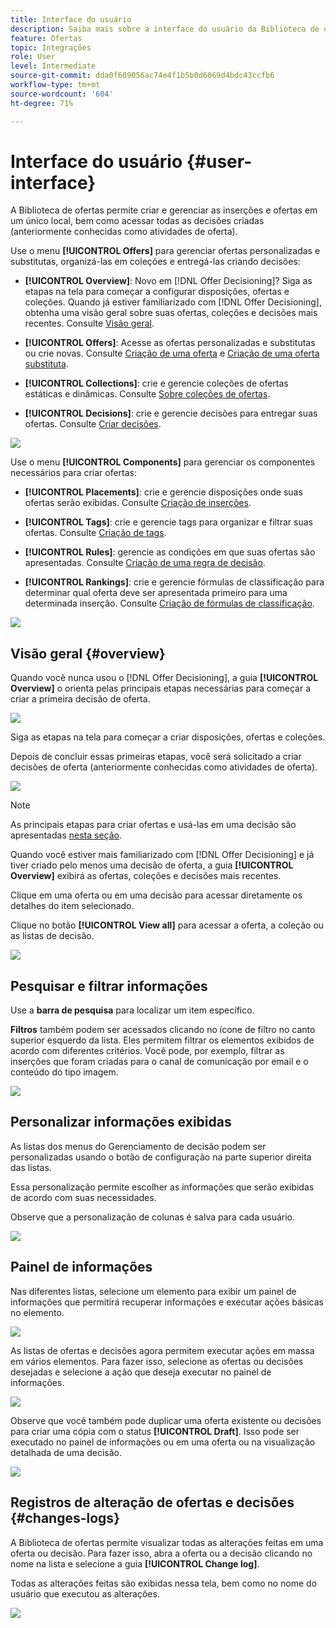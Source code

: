 ```yaml
---
title: Interface do usuário
description: Saiba mais sobre a interface do usuário da Biblioteca de ofertas.
feature: Ofertas
topic: Integrações
role: User
level: Intermediate
source-git-commit: dda0f609056ac74e4f1b5b0d6069d4bdc43ccfb6
workflow-type: tm+mt
source-wordcount: '604'
ht-degree: 71%

---
```


# Interface do usuário {#user-interface}

A Biblioteca de ofertas permite criar e gerenciar as inserções e ofertas em um único local, bem como acessar todas as decisões criadas (anteriormente conhecidas como atividades de oferta).

Use o menu **[!UICONTROL Offers]** para gerenciar ofertas personalizadas e substitutas, organizá-las em coleções e entregá-las criando decisões:

* **[!UICONTROL Overview]**: Novo em  [!DNL Offer Decisioning]? Siga as etapas na tela para começar a configurar disposições, ofertas e coleções. Quando já estiver familiarizado com [!DNL Offer Decisioning], obtenha uma visão geral sobre suas ofertas, coleções e decisões mais recentes. Consulte [Visão geral](#overview).

* **[!UICONTROL Offers]**: Acesse as ofertas personalizadas e substitutas ou crie novas. Consulte [Criação de uma oferta](../offer-library/creating-personalized-offers.md) e [Criação de uma oferta substituta](../offer-library/creating-fallback-offers.md).

* **[!UICONTROL Collections]**: crie e gerencie coleções de ofertas estáticas e dinâmicas. Consulte [Sobre coleções de ofertas](../offer-library/creating-collections.md).

* **[!UICONTROL Decisions]**: crie e gerencie decisões para entregar suas ofertas. Consulte [Criar decisões](../offer-activities/create-offer-activities.md).

![](../../assets/offers_menu.png)

Use o menu **[!UICONTROL Components]** para gerenciar os componentes necessários para criar ofertas:

* **[!UICONTROL Placements]**: crie e gerencie disposições onde suas ofertas serão exibidas. Consulte [Criação de inserções](../offer-library/creating-placements.md).

* **[!UICONTROL Tags]**: crie e gerencie tags para organizar e filtrar suas ofertas. Consulte [Criação de tags](../offer-library/creating-tags.md).

* **[!UICONTROL Rules]**: gerencie as condições em que suas ofertas são apresentadas. Consulte [Criação de uma regra de decisão](../offer-library/creating-decision-rules.md).

* **[!UICONTROL Rankings]**: crie e gerencie fórmulas de classificação para determinar qual oferta deve ser apresentada primeiro para uma determinada inserção. Consulte [Criação de fórmulas de classificação](../offer-library/create-ranking-formulas.md).

![](../../assets/offer_activities.png)

## Visão geral {#overview}

Quando você nunca usou o [!DNL Offer Decisioning], a guia **[!UICONTROL Overview]** o orienta pelas principais etapas necessárias para começar a criar a primeira decisão de oferta.

![](../../assets/overview_onboarding.png)

Siga as etapas na tela para começar a criar disposições, ofertas e coleções.

Depois de concluir essas primeiras etapas, você será solicitado a criar decisões de oferta (anteriormente conhecidas como atividades de oferta).

![](../../assets/overview_collection-created.png)

>[!NOTE]
>
>As principais etapas para criar ofertas e usá-las em uma decisão são apresentadas [nesta seção](../offer-library/key-steps.md).

Quando você estiver mais familiarizado com [!DNL Offer Decisioning] e já tiver criado pelo menos uma decisão de oferta, a guia **[!UICONTROL Overview]** exibirá as ofertas, coleções e decisões mais recentes.

Clique em uma oferta ou em uma decisão para acessar diretamente os detalhes do item selecionado.

Clique no botão **[!UICONTROL View all]** para acessar a oferta, a coleção ou as listas de decisão.

![](../../assets/overview_view-all.png)

## Pesquisar e filtrar informações

Use a **barra de pesquisa** para localizar um item específico.

**Filtros** também podem ser acessados clicando no ícone de filtro no canto superior esquerdo da lista. Eles permitem filtrar os elementos exibidos de acordo com diferentes critérios. Você pode, por exemplo, filtrar as inserções que foram criadas para o canal de comunicação por email e o conteúdo do tipo imagem.

![](../../assets/filters.png)

## Personalizar informações exibidas

As listas dos menus do Gerenciamento de decisão podem ser personalizadas usando o botão de configuração na parte superior direita das listas.

Essa personalização permite escolher as informações que serão exibidas de acordo com suas necessidades.

Observe que a personalização de colunas é salva para cada usuário.

![](../../assets/columns.png)

## Painel de informações

Nas diferentes listas, selecione um elemento para exibir um painel de informações que permitirá recuperar informações e executar ações básicas no elemento.

![](../../assets/information-pane.png)

As listas de ofertas e decisões agora permitem executar ações em massa em vários elementos. Para fazer isso, selecione as ofertas ou decisões desejadas e selecione a ação que deseja executar no painel de informações.

![](../../assets/bulk-actions.png)

Observe que você também pode duplicar uma oferta existente ou decisões para criar uma cópia com o status **[!UICONTROL Draft]**. Isso pode ser executado no painel de informações ou em uma oferta ou na visualização detalhada de uma decisão.

![](../../assets/duplicate-offer.png)

## Registros de alteração de ofertas e decisões {#changes-logs}

A Biblioteca de ofertas permite visualizar todas as alterações feitas em uma oferta ou decisão. Para fazer isso, abra a oferta ou a decisão clicando no nome na lista e selecione a guia **[!UICONTROL Change log]**.

Todas as alterações feitas são exibidas nessa tela, bem como no nome do usuário que executou as alterações.

![](../../assets/change-logs.png)
